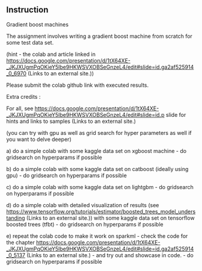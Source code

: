 ## Instruction

Gradient boost machines

The assignment involves writing a gradient boost machine from scratch for some test data set.

(hint - the colab and article linked in https://docs.google.com/presentation/d/1tX64XE-_JKJXUgmPqOKieY5Ibe9HKWSVXOBSeGnzeL4/edit#slide=id.ga2af525914_0_6970 (Links to an external site.))

Please submit the colab github link with executed results.

Extra credits :

For all, see https://docs.google.com/presentation/d/1tX64XE-_JKJXUgmPqOKieY5Ibe9HKWSVXOBSeGnzeL4/edit#slide=id.p slide for hints and links to samples (Links to an external site.)

(you can try with gpu as well as grid search for hyper parameters as well if you want to delve deeper)

a) do a simple colab with some kaggle data set on xgboost machine - do gridsearch on hyperparams if possible

b) do a simple colab with some kaggle data set on catboost (ideally using gpu) - do gridsearch on hyperparams if possible

c) do a simple colab with some kaggle data set on lightgbm - do gridsearch on hyperparams if possible

d) do a simple colab with detailed visualization of results (see https://www.tensorflow.org/tutorials/estimator/boosted_trees_model_understanding (Links to an external site.))  with some kaggle data set on tensorflow boosted trees (tfbt) - do gridsearch on hyperparams if possible

e) repeat the colab code to make it work on sparkml - check the code for the chapter https://docs.google.com/presentation/d/1tX64XE-_JKJXUgmPqOKieY5Ibe9HKWSVXOBSeGnzeL4/edit#slide=id.ga2af525914_0_5137 (Links to an external site.) - and try out and showcase in code.  - do gridsearch on hyperparams if possible

 